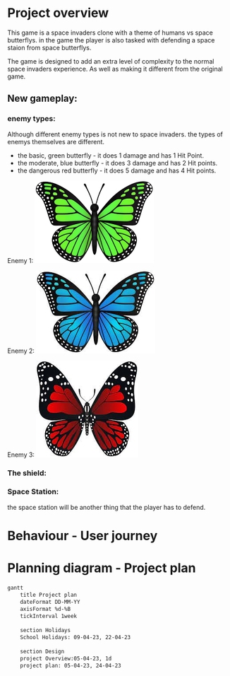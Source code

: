 # Project overview

This game is a space invaders clone with a theme of humans vs space butterflys. in the game the player is also tasked with defending a space staion from space butterflys. 

The game is designed to add an extra level of complexity to the normal space invaders experience. As well as making it different from the original game. 

## New gameplay: 

### enemy types:
Although different enemy types is not new to space invaders. the types of enemys themselves are different.

- the basic, green butterfly - it does 1 damage and has 1 Hit Point. 
- the moderate, blue butterfly - it does 3 damage and has 2 Hit points.
- the dangerous red butterfly - it does 5 damage and has 4 Hit points. 

Enemy 1:
![Enemy 1](Images/download.png)

Enemy 2:
![Enemy 2](Images/download.jpeg)

Enemy 3:
![Enemy 3](Images/download%20(1).jpeg)

### The shield:



### Space Station:
the space station will be another thing that the player has to defend. 


# Behaviour - User journey


# Planning diagram - Project plan

```mermaid  
gantt
    title Project plan
    dateFormat DD-MM-YY
    axisFormat %d-%B
    tickInterval 1week
    
    section Holidays
    School Holidays: 09-04-23, 22-04-23

    section Design
    project Overview:05-04-23, 1d
    project plan: 05-04-23, 24-04-23

```